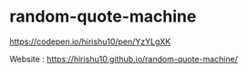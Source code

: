 # random-quote-machine

https://codepen.io/hirishu10/pen/YzYLgXK

Website : https://hirishu10.github.io/random-quote-machine/
